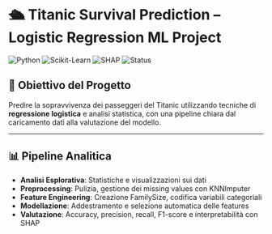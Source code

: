 # 🛳️ Titanic Survival Prediction – Logistic Regression ML Project

![Python](https://img.shields.io/badge/Python-3.10+-blue?logo=python)
![Scikit-Learn](https://img.shields.io/badge/Scikit--Learn-Modeling-orange?logo=scikit-learn)
![SHAP](https://img.shields.io/badge/Explainability-SHAP-red)
![Status](https://img.shields.io/badge/Status-Completed-brightgreen)

## 🎯 **Obiettivo del Progetto**

Predire la sopravvivenza dei passeggeri del Titanic utilizzando tecniche di **regressione logistica** e analisi statistica, con una pipeline chiara dal caricamento dati alla valutazione del modello.

---
## 📊 **Pipeline Analitica**

- **Analisi Esplorativa**: Statistiche e visualizzazioni sui dati
- **Preprocessing**: Pulizia, gestione dei missing values con KNNImputer
- **Feature Engineering**: Creazione FamilySize, codifica variabili categoriali
- **Modellazione**: Addestramento e selezione automatica delle features
- **Valutazione**: Accuracy, precision, recall, F1-score e interpretabilità con SHAP
